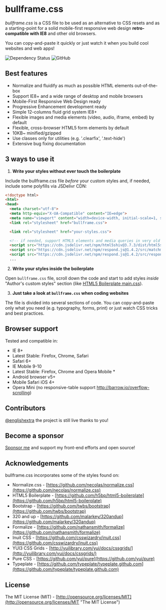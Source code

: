 # bullframe.css

*bullframe.css* is a CSS file to be used as an alternative to CSS resets and as a starting-point for a solid mobile-first responsive web design **retro-compatible with IE8** and other old browsers.

You can copy-and-paste it quickly or just watch it when you build cool websites and web apps!

<img src="https://camo.githubusercontent.com/cdc54d1641f5e11e246a2707063ecad092c96d11/68747470733a2f2f64617669642d646d2e6f72672f6477796c2f657374612e737667" alt="Dependency Status" data-canonical-src="https://david-dm.org/dwyl/esta.svg" style="max-width:100%;"></a>
<img alt="GitHub" src="https://img.shields.io/github/license/marcop135/bullframe.css" style="max-width:100%;">


## Best features

* Normalize and fluidify as much as possible HTML elements out-of-the-box
* Support IE8+ and a wide range of desktop and mobile browsers
* Mobile-First Responsive Web Design ready
* Progressive Enhancement development ready
* Simple 12-columns fluid grid system IE8+
* Flexible images and media elements (video, audio, iframe, embed) by default
* Flexible, cross-browser HTML5 form elements by default
* 10KB~ minified/gzipped
* Use classes only for utilities (e.g. '.clearfix', '.text-hide')
* Extensive bug fixing documentation 

## 3 ways to use it

1. **Write your styles without ever touch the boilerplate**

Include the bullframe.css file *before* your custom styles and, if needed, include some polyfills via JSDelivr CDN:

```html
<!doctype html>
<html>
<head>
  <meta charset="utf-8">
  <meta http-equiv="X-UA-Compatible" content="IE=edge">
  <meta name="viewport" content="width=device-width, initial-scale=1, shrink-to-fit=no">
  <link rel="stylesheet" href="bullframe.css">

  <link rel="stylesheet" href="your-styles.css">

  <!-- if needed, support HTML5 elements and media queries in very old browsers -->
  <script src="https://cdn.jsdelivr.net/npm/html5shiv@3.7.3/dist/html5shiv.min.js"></script>
  <script src="https://cdn.jsdelivr.net/npm/respond.js@1.4.2/src/matchmedia.addListener.js"></script>
  <script src="https://cdn.jsdelivr.net/npm/respond.js@1.4.2/src/respond.js"></script>
  ...
```

2. **Write your styles inside the boilerplate**

Open `bullframe.css` file, scroll down the code and start to add styles *inside* "Author's custom styles" section (like [HTML5 Boilerplate main.css](https://github.com/h5bp/html5-boilerplate/blob/b83ce3b1b42157f8c817a62b4d353415e25c3af4/css/main.css#l-92-110 "HTML5 Boilerplate main.css")).

3. **Just take a look at `bullframe.css` when coding websites**

The file is divided into several sections of code. You can copy-and-paste only what you need (e.g. typography, forms, print) or just watch CSS tricks and best practices.

## Browser support

Tested and compatible in:

* IE 8+
* Latest Stable: Firefox, Chrome, Safari
* Safari 6+
* IE Mobile 9-10
* Latest Stable: Firefox, Chrome and Opera Mobile *
* Android browser v5+
* Mobile Safari iOS 4+
* Opera Mini (no responsive-table support http://barrow.io/overflow-scrolling)

## Contributors

[@englishextra](https://github.com/englishextra) the project is still live thanks to you!

## Become a sponsor 

[Sponsor me](https://github.com/sponsors/marcop135) and support my front-end efforts and open source!

## Acknowledgements

bullframe.css incorporates some of the styles found on:

* Normalize.css - [https://github.com/necolas/normalize.css](https://github.com/necolas/normalize.css)
* HTML5 Boilerplate - [https://github.com/h5bp/html5-boilerplate](https://github.com/h5bp/html5-boilerplate)
* Bootstrap - [https://github.com/twbs/bootstrap](https://github.com/twbs/bootstrap)
* 320 and up - [https://github.com/malarkey/320andup](https://github.com/malarkey/320andup)
* Formalize - [https://github.com/nathansmith/formalize](https://github.com/nathansmith/formalize)
* Inuit CSS - [https://github.com/csswizardry/inuit.css](https://github.com/csswizardry/inuit.css)
* YUI3 CSS Grids - [http://yuilibrary.com/yui/docs/cssgrids/](http://yuilibrary.com/yui/docs/cssgrids/)
* Pure CSS - [https://github.com/yui/pure](https://github.com/yui/pure)
* Typeplate - [https://github.com/typeplate/typeplate.github.com](https://github.com/typeplate/typeplate.github.com)

## License

The MIT License (MIT) - [http://opensource.org/licenses/MIT](http://opensource.org/licenses/MIT "The MIT License")